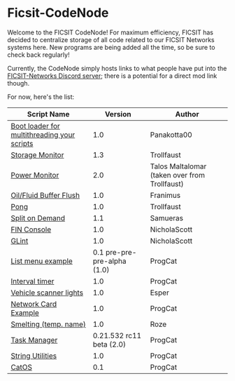 # Ficsit-CodeNode
Welcome to the FICSIT CodeNode!  For maximum efficiency, FICSIT has decided to centralize storage of all code related to our FICSIT Networks systems here.  New programs are being added all the time, so be sure to check back regularly!

Currently, the CodeNode simply hosts links to what people have put into the [FICSIT-Networks Discord server](https://discord.gg/3VfZ6Da); there is a potential for a direct mod link though.

For now, here's the list:

Script Name | Version | Author
------------|-------------|-------------|
[Boot loader for multithreading your scripts](https://pastebin.com/gMcYkDhR) | 1.0 | Panakotta00
[Storage Monitor](https://pastebin.com/jKbt60Lk) | 1.3 | Trollfaust
[Power Monitor](https://pastebin.com/DDy1sRUq) | 2.0 | Talos Maltalomar (taken over from Trollfaust)
[Oil/Fluid Buffer Flush](https://github.com/Carnaxus/Ficsit-CodeNode/blob/master/buffernooverflow.txt) | 1.0 | Franimus
[Pong](https://pastebin.com/KyB1tKmT) | 1.0 | Trollfaust
[Split on Demand](https://pastebin.com/UsTwi3Q5) | 1.1 | Samueras
[FIN Console](https://pastebin.com/0LUgUxqD) | 1.0 | NicholaScott
[GLint](https://pastebin.com/sVSS1GtQ) | 1.0 | NicholaScott
[List menu example](https://gitlab.com/-/snippets/2003105) | 0.1 pre-pre-pre-alpha (1.0) | ProgCat
[Interval timer](https://gitlab.com/-/snippets/2004629) | 1.0 | ProgCat
[Vehicle scanner lights](https://github.com/Carnaxus/Ficsit-CodeNode/blob/master/Vehicle_Scanner_Lights.txt) | 1.0 | Esper
[Network Card Example](https://gitlab.com/-/snippets/2005597) | 1.0 | ProgCat
[Smelting (temp. name)](https://github.com/Carnaxus/Ficsit-CodeNode/blob/master/smelting.txt) | 1.0 | Roze
[Task Manager](https://gitlab.com/-/snippets/2005931) | 0.21.532 rc11 beta (2.0) | ProgCat
[String Utilities](https://gitlab.com/-/snippets/2007247) | 1.0 | ProgCat
[CatOS](https://gitlab.com/progcat/catos) | 0.1 | ProgCat
